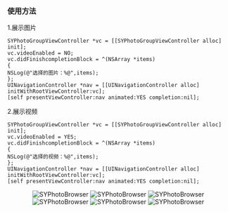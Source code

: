 

### 使用方法 

1.展示图片

    SYPhotoGroupViewController *vc = [[SYPhotoGroupViewController alloc] init];
    vc.videoEnabled = NO;
    vc.didFinishcompletionBlock = ^(NSArray *items)
    {
    NSLog(@"选择的图片：%@",items);
    };
    UINavigationController *nav = [[UINavigationController alloc] initWithRootViewController:vc];
    [self presentViewController:nav animated:YES completion:nil];

2.展示视频

    SYPhotoGroupViewController *vc = [[SYPhotoGroupViewController alloc] init];
    vc.videoEnabled = YES;
    vc.didFinishcompletionBlock = ^(NSArray *items)
    {
    NSLog(@"选择的视频：%@",items);
    };
    UINavigationController *nav = [[UINavigationController alloc] initWithRootViewController:vc];
    [self presentViewController:nav animated:YES completion:nil];

<p align="center" >
<img src="1.PNG" title="SYPhotoBrowser" float=left>
<img src="2.PNG" title="SYPhotoBrowser" float=left>
<img src="3.PNG" title="SYPhotoBrowser" float=left>
<img src="4.PNG" title="SYPhotoBrowser" float=left>
<img src="5.PNG" title="SYPhotoBrowser" float=left>
<img src="6.PNG" title="SYPhotoBrowser" float=left>
</p>
